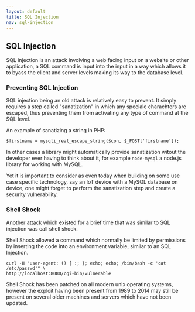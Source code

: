```yaml
---
layout: default
title: SQL Injection
nav: sql-injection
---
```


## SQL Injection

SQL injection is an attack involving a web facing input on a website or other application, a SQL command is input into the input in a way which allows it to byass the client and server levels making its way to the database level.

### Preventing SQL Injection

SQL injection being an old attack is relatively easy to prevent. It simply requires a step called "sanatization" in which any speciale charachters are escaped, thus preventing them from activating any type of command at the SQL level.

An example of sanatizing a string in PHP:

    $firstname = mysqli_real_escape_string($con, $_POST['firstname']);

In other cases a library might automatically provide sanatization witout the developer ever having to think about it, for example `node-mysql` a node.js library for working with MySQL.

Yet it is important to consider as even today when building on some use case specific technology, say an IoT device with a MySQL database on device, one might forget to perform the sanatization step and create a security vulnerability.

### Shell Shock

Another attack which existed for a brief time that was similar to SQL injection was call shell shock.

Shell Shock allowed a command which normally be limited by permissions by inserting the code into an environment variable, similar to an SQL Injection.

    curl -H "user-agent: () { :; }; echo; echo; /bin/bash -c 'cat /etc/passwd'" \
    http://localhost:8080/cgi-bin/vulnerable

Shell Shock has been patched on all modern unix operating systems, however the exploit having been present from 1989 to 2014 may still be present on several older machines and servers which have not been updated.

